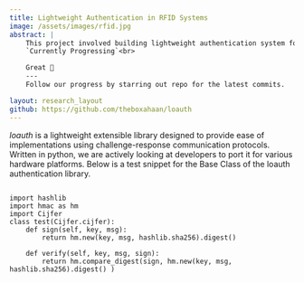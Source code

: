 ```yaml
---
title: Lightweight Authentication in RFID Systems
image: /assets/images/rfid.jpg
abstract: |
    This project involved building lightweight authentication system focusing on RFID technologies such as MIFARE etc.
    `Currently Progressing`<br>

    Great 🍺
    ---
    Follow our progress by starring out repo for the latest commits.

layout: research_layout 
github: https://github.com/theboxahaan/loauth   
---
```




*loauth* is a lightweight extensible library designed to provide ease of implementations using challenge-response communication protocols.
Written in python, we are actively looking at developers to port it for various hardware platforms. Below is a test snippet for the Base Class of the loauth authentication library. 
```

import hashlib
import hmac as hm
import Cijfer
class test(Cijfer.cijfer):
    def sign(self, key, msg):
        return hm.new(key, msg, hashlib.sha256).digest()

    def verify(self, key, msg, sign):
        return hm.compare_digest(sign, hm.new(key, msg, hashlib.sha256).digest() )

```